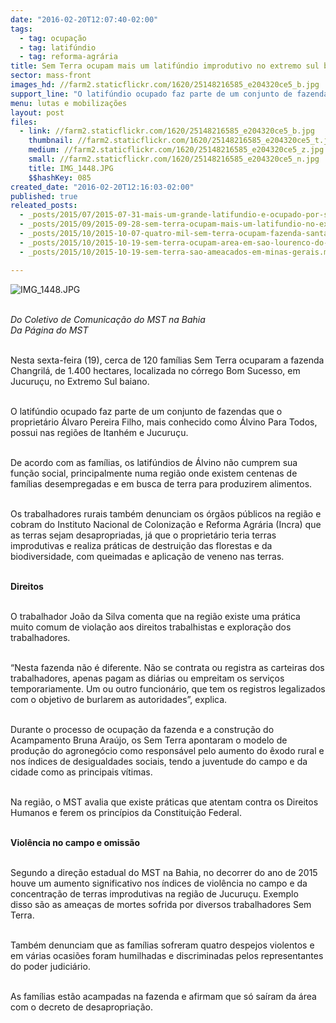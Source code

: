 ```yaml
---
date: "2016-02-20T12:07:40-02:00"
tags:
  - tag: ocupação
  - tag: latifúndio
  - tag: reforma-agrária
title: Sem Terra ocupam mais um latifúndio improdutivo no extremo sul baiano
sector: mass-front
images_hd: //farm2.staticflickr.com/1620/25148216585_e204320ce5_b.jpg
support_line: "O latifúndio ocupado faz parte de um conjunto de fazendas que o proprietário Álvaro Pereira Filho, mais conhecido como Álvino Para Todos, possui nas regiões de Itanhém e Jucuruçu."
menu: lutas e mobilizações
layout: post
files:
  - link: //farm2.staticflickr.com/1620/25148216585_e204320ce5_b.jpg
    thumbnail: //farm2.staticflickr.com/1620/25148216585_e204320ce5_t.jpg
    medium: //farm2.staticflickr.com/1620/25148216585_e204320ce5_z.jpg
    small: //farm2.staticflickr.com/1620/25148216585_e204320ce5_n.jpg
    title: IMG_1448.JPG
    $$hashKey: 085
created_date: "2016-02-20T12:16:03-02:00"
published: true
releated_posts:
  - _posts/2015/07/2015-07-31-mais-um-grande-latifundio-e-ocupado-por-sem-terras-no-extremo-sul-da-bahia.md
  - _posts/2015/09/2015-09-28-sem-terra-ocupam-mais-um-latifundio-no-extremo-sul-da-bahia.md
  - _posts/2015/10/2015-10-07-quatro-mil-sem-terra-ocupam-fazenda-santa-helena-em-goias.md
  - _posts/2015/10/2015-10-19-sem-terra-ocupam-area-em-sao-lourenco-do-sul.md
  - _posts/2015/10/2015-10-19-sem-terra-sao-ameacados-em-minas-gerais.md

---
```

<p><img alt="IMG_1448.JPG" src="//farm2.staticflickr.com/1620/25148216585_e204320ce5_b.jpg" /></p>

<p><br />
<em>Do&nbsp;Coletivo de Comunica&ccedil;&atilde;o do MST na Bahia<br />
Da P&aacute;gina do MST</em></p>

<p><br />
Nesta sexta-feira (19), cerca de 120 fam&iacute;lias Sem Terra ocuparam a fazenda Changril&aacute;, de 1.400 hectares, localizada no c&oacute;rrego Bom Sucesso, em Jucuru&ccedil;u, no Extremo Sul baiano.&nbsp;</p>

<p><br />
O latif&uacute;ndio ocupado faz parte de um conjunto de fazendas que o propriet&aacute;rio &Aacute;lvaro Pereira Filho,&nbsp;mais conhecido como &Aacute;lvino Para Todos, possui nas regi&otilde;es de Itanh&eacute;m e Jucuru&ccedil;u.</p>

<p><br />
De acordo com as fam&iacute;lias, os latif&uacute;ndios de &Aacute;lvino n&atilde;o cumprem sua fun&ccedil;&atilde;o social, principalmente numa regi&atilde;o onde existem centenas de fam&iacute;lias desempregadas e em busca de terra para produzirem alimentos.</p>

<p><br />
Os trabalhadores rurais tamb&eacute;m denunciam os &oacute;rg&atilde;os p&uacute;blicos na regi&atilde;o e cobram do Instituto Nacional de Coloniza&ccedil;&atilde;o e Reforma Agr&aacute;ria (Incra) que as terras sejam desapropriadas, j&aacute; que o propriet&aacute;rio teria terras improdutivas e realiza pr&aacute;ticas de destrui&ccedil;&atilde;o das florestas e da biodiversidade, com queimadas e aplica&ccedil;&atilde;o de veneno nas terras.</p>

<p><br />
<strong>Direitos</strong></p>

<p><br />
O trabalhador Jo&atilde;o da Silva comenta que&nbsp;na regi&atilde;o existe uma pr&aacute;tica muito comum de viola&ccedil;&atilde;o aos direitos trabalhistas e explora&ccedil;&atilde;o dos trabalhadores.</p>

<p><br />
&ldquo;Nesta fazenda n&atilde;o &eacute; diferente. N&atilde;o se contrata ou registra as carteiras dos trabalhadores, apenas pagam as di&aacute;rias ou empreitam os servi&ccedil;os temporariamente. Um ou outro funcion&aacute;rio, que tem os registros legalizados com o objetivo de burlarem as autoridades&rdquo;, explica.&nbsp;</p>

<p><br />
Durante o processo de ocupa&ccedil;&atilde;o da fazenda&nbsp;e a constru&ccedil;&atilde;o do Acampamento Bruna Ara&uacute;jo, os Sem Terra apontaram o modelo de produ&ccedil;&atilde;o do agroneg&oacute;cio como respons&aacute;vel pelo aumento do &ecirc;xodo rural e nos &iacute;ndices de desigualdades sociais,&nbsp;tendo a juventude do campo e da cidade como as principais v&iacute;timas.&nbsp;</p>

<p><br />
Na regi&atilde;o, o MST avalia que existe pr&aacute;ticas que atentam contra os Direitos Humanos e ferem os princ&iacute;pios da Constitui&ccedil;&atilde;o Federal.&nbsp;</p>

<p><br />
<strong>Viol&ecirc;ncia no campo e omiss&atilde;o</strong></p>

<p><br />
Segundo a dire&ccedil;&atilde;o estadual do MST na Bahia, no decorrer do ano de 2015 houve um aumento significativo nos &iacute;ndices de viol&ecirc;ncia no campo e da concentra&ccedil;&atilde;o de terras improdutivas na regi&atilde;o de Jucuru&ccedil;u. Exemplo disso&nbsp;s&atilde;o as amea&ccedil;as de mortes sofrida por diversos trabalhadores Sem Terra.</p>

<p><br />
Tamb&eacute;m denunciam que as fam&iacute;lias sofreram quatro despejos violentos e em v&aacute;rias ocasi&otilde;es foram humilhadas e discriminadas pelos representantes do poder judici&aacute;rio.</p>

<p><br />
As fam&iacute;lias est&atilde;o acampadas na fazenda e afirmam que s&oacute; sa&iacute;ram da &aacute;rea com o decreto de desapropria&ccedil;&atilde;o.&nbsp;</p>
